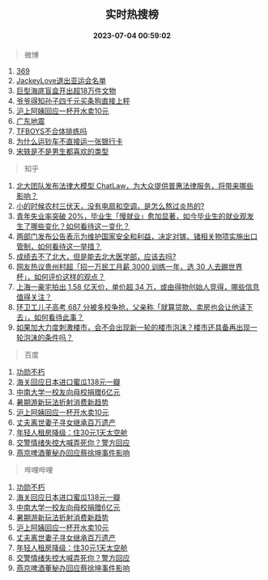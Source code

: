 <div align="center"><h2>实时热搜榜</h2><h4>2023-07-04 00:59:02</h4></div>

> 微博  

1. [369](https://s.weibo.com/weibo?q=369&t=31&band_rank=1&Refer=top)<br />
2. [JackeyLove退出亚运会名单](https://s.weibo.com/weibo?q=%23JackeyLove%E9%80%80%E5%87%BA%E4%BA%9A%E8%BF%90%E4%BC%9A%E5%90%8D%E5%8D%95%23&t=31&band_rank=2&Refer=top)<br />
3. [巨型海底盲盒开出超18万件文物](https://s.weibo.com/weibo?q=%23%E5%B7%A8%E5%9E%8B%E6%B5%B7%E5%BA%95%E7%9B%B2%E7%9B%92%E5%BC%80%E5%87%BA%E8%B6%8518%E4%B8%87%E4%BB%B6%E6%96%87%E7%89%A9%23&t=31&band_rank=3&Refer=top)<br />
4. [爷爷得知孙子四千元买条狗直接上秤](https://s.weibo.com/weibo?q=%23%E7%88%B7%E7%88%B7%E5%BE%97%E7%9F%A5%E5%AD%99%E5%AD%90%E5%9B%9B%E5%8D%83%E5%85%83%E4%B9%B0%E6%9D%A1%E7%8B%97%E7%9B%B4%E6%8E%A5%E4%B8%8A%E7%A7%A4%23&t=31&band_rank=4&Refer=top)<br />
5. [沪上阿姨回应一杯开水卖10元](https://s.weibo.com/weibo?q=%23%E6%B2%AA%E4%B8%8A%E9%98%BF%E5%A7%A8%E5%9B%9E%E5%BA%94%E4%B8%80%E6%9D%AF%E5%BC%80%E6%B0%B4%E5%8D%9610%E5%85%83%23&t=31&band_rank=5&Refer=top)<br />
6. [广东地震](https://s.weibo.com/weibo?q=%E5%B9%BF%E4%B8%9C%E5%9C%B0%E9%9C%87&t=31&band_rank=6&Refer=top)<br />
7. [TFBOYS不合体排练吗](https://s.weibo.com/weibo?q=%23TFBOYS%E4%B8%8D%E5%90%88%E4%BD%93%E6%8E%92%E7%BB%83%E5%90%97%23&t=31&band_rank=7&Refer=top)<br />
8. [为什么运钞车不直接运一张银行卡](https://s.weibo.com/weibo?q=%E4%B8%BA%E4%BB%80%E4%B9%88%E8%BF%90%E9%92%9E%E8%BD%A6%E4%B8%8D%E7%9B%B4%E6%8E%A5%E8%BF%90%E4%B8%80%E5%BC%A0%E9%93%B6%E8%A1%8C%E5%8D%A1&t=31&band_rank=8&Refer=top)<br />
9. [宋轶是不是男生都喜欢的类型](https://s.weibo.com/weibo?q=%23%E5%AE%8B%E8%BD%B6%E6%98%AF%E4%B8%8D%E6%98%AF%E7%94%B7%E7%94%9F%E9%83%BD%E5%96%9C%E6%AC%A2%E7%9A%84%E7%B1%BB%E5%9E%8B%23&t=31&band_rank=9&Refer=top)<br />

> 知乎  

1. [北大团队发布法律大模型 ChatLaw，为大众提供普惠法律服务，将带来哪些影响？](https://www.zhihu.com/question/610072848)<br />
2. [小的时候农村三伏天，没有电扇和空调，是怎么熬过炎热的?](https://www.zhihu.com/question/608934044)<br />
3. [青年失业率突破 20%，毕业生「慢就业」愈加显著，如今毕业生的就业观发生了哪些变化？如何看待这一变化？](https://www.zhihu.com/question/608938944)<br />
4. [两部门发布公告表示为维护国家安全和利益，决定对镓、锗相关物项实施出口管制，如何看待这一举措？](https://www.zhihu.com/question/610105939)<br />
5. [成绩去不了北大，但是能去北大医学部，应该去吗?](https://www.zhihu.com/question/609084243)<br />
6. [网友热议贵州村超「招一万民工月薪 3000 训练一年，选 30 人去踢世界杯」，如何评价这样的观点？](https://www.zhihu.com/question/610056090)<br />
7. [上海一豪宅拍出 1.58 亿天价，单价超 34 万，或由得物创始人竞得，哪些信息值得关注？](https://www.zhihu.com/question/610023999)<br />
8. [环卫工儿子高考 687 分被多校争抢，父亲称「就算贷款、卖房也会让他读下去」，如何看待此事？](https://www.zhihu.com/question/610045381)<br />
9. [如果加大力度刺激楼市，会不会出现新一轮的楼市泡沫？楼市还具备再出现一轮泡沫的条件吗？](https://www.zhihu.com/question/609279307)<br />

> 百度  

1. [功勋不朽](https://www.baidu.com/s?wd=%E5%8A%9F%E5%8B%8B%E4%B8%8D%E6%9C%BD&sa=fyb_news&rsv_dl=fyb_news)<br />
2. [海关回应日本进口蜜瓜138元一瓣](https://www.baidu.com/s?wd=%E6%B5%B7%E5%85%B3%E5%9B%9E%E5%BA%94%E6%97%A5%E6%9C%AC%E8%BF%9B%E5%8F%A3%E8%9C%9C%E7%93%9C138%E5%85%83%E4%B8%80%E7%93%A3&sa=fyb_news&rsv_dl=fyb_news)<br />
3. [中南大学一校友向母校捐赠6亿元](https://www.baidu.com/s?wd=%E4%B8%AD%E5%8D%97%E5%A4%A7%E5%AD%A6%E4%B8%80%E6%A0%A1%E5%8F%8B%E5%90%91%E6%AF%8D%E6%A0%A1%E6%8D%90%E8%B5%A06%E4%BA%BF%E5%85%83&sa=fyb_news&rsv_dl=fyb_news)<br />
4. [暑期游新玩法折射消费新趋势](https://www.baidu.com/s?wd=%E6%9A%91%E6%9C%9F%E6%B8%B8%E6%96%B0%E7%8E%A9%E6%B3%95%E6%8A%98%E5%B0%84%E6%B6%88%E8%B4%B9%E6%96%B0%E8%B6%8B%E5%8A%BF&sa=fyb_news&rsv_dl=fyb_news)<br />
5. [沪上阿姨回应一杯开水卖10元](https://www.baidu.com/s?wd=%E6%B2%AA%E4%B8%8A%E9%98%BF%E5%A7%A8%E5%9B%9E%E5%BA%94%E4%B8%80%E6%9D%AF%E5%BC%80%E6%B0%B4%E5%8D%9610%E5%85%83&sa=fyb_news&rsv_dl=fyb_news)<br />
6. [丈夫离世妻子寻女继承百万遗产](https://www.baidu.com/s?wd=%E4%B8%88%E5%A4%AB%E7%A6%BB%E4%B8%96%E5%A6%BB%E5%AD%90%E5%AF%BB%E5%A5%B3%E7%BB%A7%E6%89%BF%E7%99%BE%E4%B8%87%E9%81%97%E4%BA%A7&sa=fyb_news&rsv_dl=fyb_news)<br />
7. [年轻人租房降级：住30元1天太空舱](https://www.baidu.com/s?wd=%E5%B9%B4%E8%BD%BB%E4%BA%BA%E7%A7%9F%E6%88%BF%E9%99%8D%E7%BA%A7%EF%BC%9A%E4%BD%8F30%E5%85%831%E5%A4%A9%E5%A4%AA%E7%A9%BA%E8%88%B1&sa=fyb_news&rsv_dl=fyb_news)<br />
8. [交警情绪失控大喊弄死你？警方回应](https://www.baidu.com/s?wd=%E4%BA%A4%E8%AD%A6%E6%83%85%E7%BB%AA%E5%A4%B1%E6%8E%A7%E5%A4%A7%E5%96%8A%E5%BC%84%E6%AD%BB%E4%BD%A0%EF%BC%9F%E8%AD%A6%E6%96%B9%E5%9B%9E%E5%BA%94&sa=fyb_news&rsv_dl=fyb_news)<br />
9. [燕京啤酒董秘办回应蔡徐坤事件影响](https://www.baidu.com/s?wd=%E7%87%95%E4%BA%AC%E5%95%A4%E9%85%92%E8%91%A3%E7%A7%98%E5%8A%9E%E5%9B%9E%E5%BA%94%E8%94%A1%E5%BE%90%E5%9D%A4%E4%BA%8B%E4%BB%B6%E5%BD%B1%E5%93%8D&sa=fyb_news&rsv_dl=fyb_news)<br />

> 哔哩哔哩  

1. [功勋不朽](https://www.baidu.com/s?wd=%E5%8A%9F%E5%8B%8B%E4%B8%8D%E6%9C%BD&sa=fyb_news&rsv_dl=fyb_news)<br />
2. [海关回应日本进口蜜瓜138元一瓣](https://www.baidu.com/s?wd=%E6%B5%B7%E5%85%B3%E5%9B%9E%E5%BA%94%E6%97%A5%E6%9C%AC%E8%BF%9B%E5%8F%A3%E8%9C%9C%E7%93%9C138%E5%85%83%E4%B8%80%E7%93%A3&sa=fyb_news&rsv_dl=fyb_news)<br />
3. [中南大学一校友向母校捐赠6亿元](https://www.baidu.com/s?wd=%E4%B8%AD%E5%8D%97%E5%A4%A7%E5%AD%A6%E4%B8%80%E6%A0%A1%E5%8F%8B%E5%90%91%E6%AF%8D%E6%A0%A1%E6%8D%90%E8%B5%A06%E4%BA%BF%E5%85%83&sa=fyb_news&rsv_dl=fyb_news)<br />
4. [暑期游新玩法折射消费新趋势](https://www.baidu.com/s?wd=%E6%9A%91%E6%9C%9F%E6%B8%B8%E6%96%B0%E7%8E%A9%E6%B3%95%E6%8A%98%E5%B0%84%E6%B6%88%E8%B4%B9%E6%96%B0%E8%B6%8B%E5%8A%BF&sa=fyb_news&rsv_dl=fyb_news)<br />
5. [沪上阿姨回应一杯开水卖10元](https://www.baidu.com/s?wd=%E6%B2%AA%E4%B8%8A%E9%98%BF%E5%A7%A8%E5%9B%9E%E5%BA%94%E4%B8%80%E6%9D%AF%E5%BC%80%E6%B0%B4%E5%8D%9610%E5%85%83&sa=fyb_news&rsv_dl=fyb_news)<br />
6. [丈夫离世妻子寻女继承百万遗产](https://www.baidu.com/s?wd=%E4%B8%88%E5%A4%AB%E7%A6%BB%E4%B8%96%E5%A6%BB%E5%AD%90%E5%AF%BB%E5%A5%B3%E7%BB%A7%E6%89%BF%E7%99%BE%E4%B8%87%E9%81%97%E4%BA%A7&sa=fyb_news&rsv_dl=fyb_news)<br />
7. [年轻人租房降级：住30元1天太空舱](https://www.baidu.com/s?wd=%E5%B9%B4%E8%BD%BB%E4%BA%BA%E7%A7%9F%E6%88%BF%E9%99%8D%E7%BA%A7%EF%BC%9A%E4%BD%8F30%E5%85%831%E5%A4%A9%E5%A4%AA%E7%A9%BA%E8%88%B1&sa=fyb_news&rsv_dl=fyb_news)<br />
8. [交警情绪失控大喊弄死你？警方回应](https://www.baidu.com/s?wd=%E4%BA%A4%E8%AD%A6%E6%83%85%E7%BB%AA%E5%A4%B1%E6%8E%A7%E5%A4%A7%E5%96%8A%E5%BC%84%E6%AD%BB%E4%BD%A0%EF%BC%9F%E8%AD%A6%E6%96%B9%E5%9B%9E%E5%BA%94&sa=fyb_news&rsv_dl=fyb_news)<br />
9. [燕京啤酒董秘办回应蔡徐坤事件影响](https://www.baidu.com/s?wd=%E7%87%95%E4%BA%AC%E5%95%A4%E9%85%92%E8%91%A3%E7%A7%98%E5%8A%9E%E5%9B%9E%E5%BA%94%E8%94%A1%E5%BE%90%E5%9D%A4%E4%BA%8B%E4%BB%B6%E5%BD%B1%E5%93%8D&sa=fyb_news&rsv_dl=fyb_news)<br />
